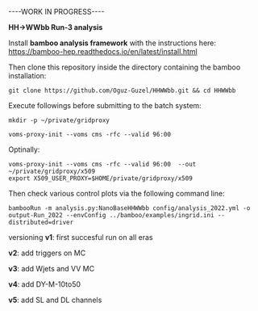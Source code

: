 ----WORK IN PROGRESS----

**HH->WWbb Run-3 analysis**

Install **bamboo analysis framework** with the instructions here: https://bamboo-hep.readthedocs.io/en/latest/install.html

Then clone this repository inside the directory containing the bamboo installation:

```
git clone https://github.com/Oguz-Guzel/HHWWbb.git && cd HHWWbb
```

Execute followings before submitting to the batch system:

```
mkdir -p ~/private/gridproxy
```

```
voms-proxy-init --voms cms -rfc --valid 96:00
```

Optinally:

```
voms-proxy-init --voms cms -rfc --valid 96:00  --out ~/private/gridproxy/x509
export X509_USER_PROXY=$HOME/private/gridproxy/x509
```
Then check various control plots via the following command line:

```
bambooRun -m analysis.py:NanoBaseHHWWbb config/analysis_2022.yml -o output-Run_2022 --envConfig ../bamboo/examples/ingrid.ini --distributed=driver
```

versioning
**v1**: first succesful run on all eras

**v2**: add triggers on MC

**v3**: add Wjets and VV MC

**v4**: add DY-M-10to50

**v5**: add SL and DL channels

